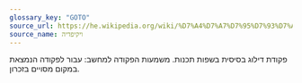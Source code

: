 ```yaml
---
glossary_key: "GOTO"
source_url: https://he.wikipedia.org/wiki/%D7%A4%D7%A7%D7%95%D7%93%D7%AA_goto
source_name: ויקיפדיה
---
```


פקודת דילוג בסיסית בשפות תכנות. משמעות הפקודה למחשב: עבור לפקודה הנמצאת במקום מסויים בזכרון.
